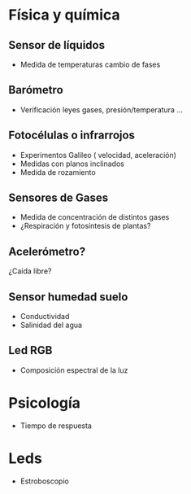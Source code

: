 
# Física y química

## Sensor de líquidos
* Medida de temperaturas cambio de fases

## Barómetro
* Verificación leyes gases, presión/temperatura ...

## Fotocélulas o infrarrojos
* Experimentos Galileo ( velocidad, aceleración)
* Medidas con planos inclinados
* Medida de rozamiento

## Sensores de Gases
* Medida de concentración de distintos gases
* ¿Respiración y fotosíntesis de plantas?

## Acelerómetro?
¿Caída libre?

## Sensor humedad suelo
* Conductividad
* Salinidad del agua

## Led RGB
* Composición espectral de la luz

# Psicología
* Tiempo de respuesta

# Leds
* Estroboscopio
